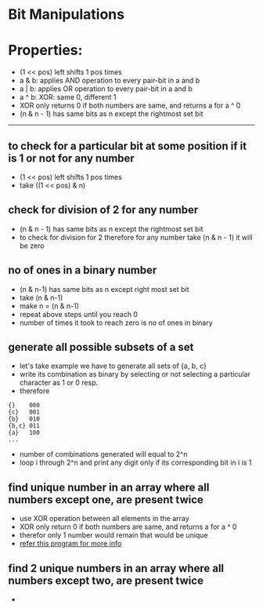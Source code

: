 # Bit Manipulations

# Properties:
- (1 << pos) left shifts 1 pos times
- a & b: applies AND operation to every pair-bit in a and b
- a | b: applies OR operation to every pair-bit in a and b
- a ^ b: XOR: same 0, different 1
- XOR only returns 0 if both numbers are same, and returns a for a ^ 0
- (n & n - 1) has same bits as n except the rightmost set bit

<hr/>

## to check for a particular bit at some position if it is 1 or not for any number
- (1 << pos) left shifts 1 pos times
- take ((1 << pos) & n) 

## check for division of 2 for any number
- (n & n - 1) has same bits as n except the rightmost set bit
- to check for division for 2 therefore for any number take (n & n - 1) it will be zero

## no of ones in a binary number
- (n & n-1) has same bits as n except right most set bit
- take (n & n-1)
- make n = (n & n-1)
- repeat above steps until you reach 0
- number of times it took to reach zero is no of ones in binary

## generate all possible subsets of a set
- let's take example we have to generate all sets of {a, b, c}
- write its combination as binary by selecting or not selecting a particular character as 1 or 0 resp.
- therefore
```
{}    000
{c}   001
{b}   010
{b,c} 011
{a}   100
...
```
- number of combinations generated will equal to 2^n
- loop i through 2^n and print any digit only if its corresponding bit in i is 1

## find unique number in an array where all numbers except one, are present twice
- use XOR operation between all elements in the array
- XOR only return 0 if both numbers are same, and returns a for a ^ 0
- therefor only 1 number would remain that would be unique
- [refer this program for more info](https://github.com/Satwikan/dsa/blob/master/bit/uniqueNumberFind.cpp)

## find 2 unique numbers in an array where all numbers except two, are present twice
- 
